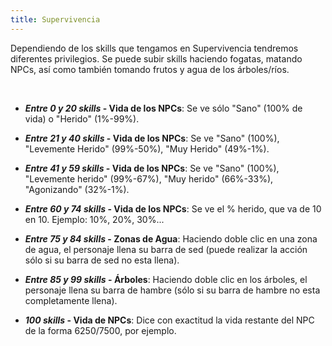 ```yaml
---
title: Supervivencia
---
```


Dependiendo de los skills que tengamos en Supervivencia tendremos diferentes privilegios. Se puede subir skills haciendo fogatas, matando NPCs, así como también tomando frutos y agua de los árboles/ríos.

<br />

- **_Entre 0 y 20 skills_ - Vida de los NPCs**: Se ve sólo "Sano" (100% de vida) o "Herido" (1%-99%).

- **_Entre 21 y 40 skills_ - Vida de los NPCs**: Se ve "Sano" (100%), "Levemente Herido" (99%-50%), "Muy Herido" (49%-1%).

- **_Entre 41 y 59 skills_ - Vida de los NPCs**: Se ve "Sano" (100%), "Levemente herido" (99%-67%), "Muy herido" (66%-33%), "Agonizando" (32%-1%).

- **_Entre 60 y 74 skills_ - Vida de los NPCs**: Se ve el % herido, que va de 10 en 10. Ejemplo: 10%, 20%, 30%...

- **_Entre 75 y 84 skills_ - Zonas de Agua**: Haciendo doble clic en una zona de agua, el personaje llena su barra de sed (puede realizar la acción sólo si su barra de sed no esta llena).

- **_Entre 85 y 99 skills_ - Árboles**: Haciendo doble clic en los árboles, el personaje llena su barra de hambre (sólo si su barra de hambre no esta completamente llena).

- **_100 skills_ - Vida de NPCs**: Dice con exactitud la vida restante del NPC de la forma 6250/7500, por ejemplo.

